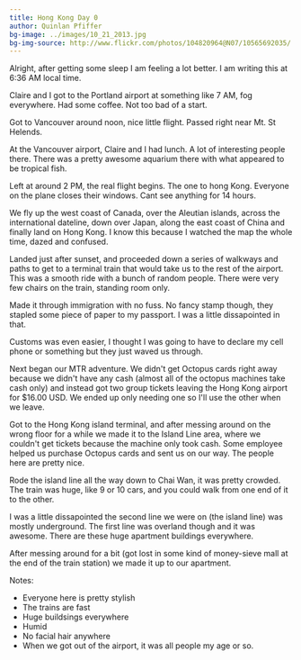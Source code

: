 ```yaml
---
title: Hong Kong Day 0
author: Quinlan Pfiffer
bg-image: ../images/10_21_2013.jpg
bg-img-source: http://www.flickr.com/photos/104820964@N07/10565692035/
---
```

Alright, after getting some sleep I am feeling a lot better. I am writing this
at 6:36 AM local time.

Claire and I got to the Portland airport at something like 7 AM, fog everywhere.
Had some coffee. Not too bad of a start.

Got to Vancouver around noon, nice little flight. Passed right near Mt. St
Helends.

At the Vancouver airport, Claire and I had lunch. A lot of interesting people
there. There was a pretty awesome aquarium there with what appeared to be
tropical fish.

Left at around 2 PM, the real flight begins. The one to hong Kong. Everyone on the
plane closes their windows. Cant see anything for 14 hours.

We fly up the west coast of Canada, over the Aleutian islands, across the
international dateline, down over Japan, along the east coast of China and
finally land on Hong Kong. I know this because I watched the map the whole
time, dazed and confused.

Landed just after sunset, and proceeded down a series of walkways and paths to
get to a terminal train that would take us to the rest of the airport. This was
a smooth ride with a bunch of random people. There were very few chairs on the
train, standing room only.

Made it through immigration with no fuss. No fancy stamp though, they stapled
some piece of paper to my passport. I was a little dissapointed in that.

Customs was even easier, I thought I was going to have to declare my cell
phone or something but they just waved us through.

Next began our MTR adventure. We didn't get Octopus cards right away because
we didn't have any cash (almost all of the octopus machines take cash only)
and instead got two group tickets leaving the Hong Kong airport for $16.00 USD.
We ended up only needing one so I'll use the other when we leave.

Got to the Hong Kong island terminal, and after messing around on the wrong
floor for a while we made it to the Island Line area, where we couldn't get
tickets because the machine only took cash. Some employee helped us purchase
Octopus cards and sent us on our way. The people here are pretty nice.

Rode the island line all the way down to Chai Wan, it was pretty crowded. The
train was huge, like 9 or 10 cars, and you could walk from one end of it to the
other.

I was a little dissapointed the second line we were on (the island line) was
mostly underground. The first line was overland though and it was awesome.
There are these huge apartment buildings everywhere.

After messing around for a bit (got lost in some kind of money-sieve mall at
the end of the train station) we made it up to our apartment.

Notes:

* Everyone here is pretty stylish
* The trains are fast
* Huge buildsings everywhere
* Humid
* No facial hair anywhere
* When we got out of the airport, it was all people my age or so.

